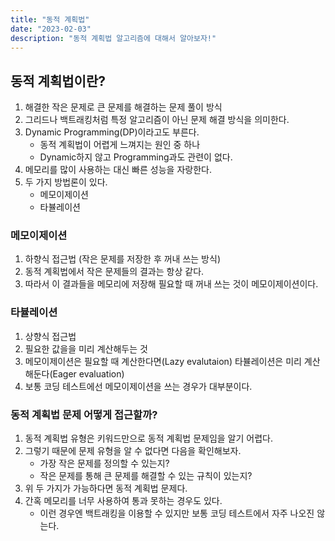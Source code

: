```yaml
---
title: "동적 계획법"
date: "2023-02-03"
description: "동적 계획법 알고리즘에 대해서 알아보자!"
---
```


## 동적 계획법이란?

1. 해결한 작은 문제로 큰 문제를 해결하는 문제 풀이 방식
2. 그리드나 백트래킹처럼 특정 알고리즘이 아닌 문제 해결 방식을 의미한다.
3. Dynamic Programming(DP)이라고도 부른다.
   - 동적 계획법이 어렵게 느껴지는 원인 중 하나
   - Dynamic하지 않고 Programming과도 관련이 없다.
4. 메모리를 많이 사용하는 대신 빠른 성능을 자랑한다.
5. 두 가지 방법론이 있다.
   - 메모이제이션
   - 타뷸레이션

### 메모이제이션

1. 하향식 접근법 (작은 문제를 저장한 후 꺼내 쓰는 방식)
2. 동적 계획법에서 작은 문제들의 결과는 항상 같다.
3. 따라서 이 결과들을 메모리에 저장해 필요할 때 꺼내 쓰는 것이 메모이제이션이다.

### 타뷸레이션

1. 상향식 접근법
2. 필요한 값을을 미리 계산해두는 것
3. 메모이제이션은 필요할 때 계산한다면(Lazy evalutaion) 타뷸레이션은 미리 계산해둔다(Eager evaluation)
4. 보통 코딩 테스트에선 메모이제이션을 쓰는 경우가 대부분이다.

### 동적 계획법 문제 어떻게 접근할까?

1. 동적 계획법 유형은 키워드만으로 동적 계획법 문제임을 알기 어렵다.
2. 그렇기 때문에 문제 유형을 알 수 없다면 다음을 확인해보자.
   - 가장 작은 문제를 정의할 수 있는지?
   - 작은 문제를 통해 큰 문제를 해결할 수 있는 규칙이 있는지?
3. 위 두 가지가 가능하다면 동적 계획법 문제다.
4. 간혹 메모리를 너무 사용하여 통과 못하는 경우도 있다.
   - 이런 경우엔 백트래킹을 이용할 수 있지만 보통 코딩 테스트에서 자주 나오진 않는다.
